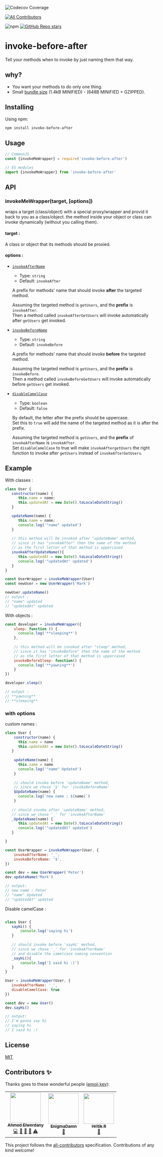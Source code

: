 ![Codecov Coverage](https://img.shields.io/codecov/c/github/AhmedElwerdany/invoke-before-after)
<!-- ALL-CONTRIBUTORS-BADGE:START - Do not remove or modify this section -->
[![All Contributors](https://img.shields.io/badge/all_contributors-3-orange.svg?style=flat-square)](#contributors-)
<!-- ALL-CONTRIBUTORS-BADGE:END -->
![npm](https://img.shields.io/npm/v/invoke-before-after)
<a href="https://github.com/AhmedElwerdany/invoke-before-after">![GitHub Repo stars](https://img.shields.io/github/stars/AhmedElwerdany/invoke-before-after?style=social) </a>

# invoke-before-after
Tell your methods when to invoke by just naming them that way.

## why?
- You want your methods to do only one thing.
- Small <a href="https://bundlephobia.com/package/invoke-before-after">bundle size</a> (1.4kB MINIFIED) - (648B MINIFIED + GZIPPED).

## Installing
Using npm:

```bash
npm install invoke-before-after
```

## Usage

```js
// CommonJS
const {invokeMeWrapper} = require('invoke-before-after')

// ES modules
import {invokeMeWrapper} from 'invoke-before-after'
```

## API
### invokeMeWrapper(target, [options])

wraps a target (class/object) with a special proxy/wrapper and provid it back to you as a class/object.
the method inside your object or class can invoke dynamically (without you calling them).

#### target : 
A class or object that its methods should be proxied.

#### <a name="invokeMeWrapper-options">options</a> : 

- <a href='#custom-names'>`invokeAfterName`</a>

  - Type: `string`
  - Default: `invokeAfter`
  
  A prefix for methods' name that should invoke **after** the targeted method.
  
  Assuming the targeted method is `getUsers`, and the **prefix** is `invokeAfter`.  
  Then a method called `invokeAfterGetUsers` will invoke automatically after `getUsers` get invoked.
  
- <a href='#custom-names'>`invokeBeforeName`</a>

  - Type: `string`
  - Default: `invokeBefore`
  
  A prefix for methods' name that should invoke **before** the targeted method.
  
  Assuming the targeted method is `getUsers`, and the **prefix** is `invokeBefore`.  
  Then a method called `invokeBeforeGetUsers` will invoke automatically before `getUsers` get invoked.

- <a href="#disable-camelcase">`disableCamelCase`</a>

  - Type: `boolean`
  - Default: `false`
  
  By default, the letter after the prefix should be uppercase.  
  Set this to `true` will add the name of the targeted method as it is after the prefix.
  
  Assuming the targeted method is `getUsers`, and the **prefix** of `invokeAfterName` is `invokeAfter`.  
  Set `disableCamelCase` to true will make `invokeAftergetUsers` the right function to invoke after `getUsers` instead of `invokeAfterGetUsers`.

## Example
With classes :
```javascript
class User {
   constructor(name) {
      this.name = name;
      this.updatedAt = new Date().toLocaleDateString()
   }

   updateName(name) {
      this.name = name;
      console.log('"name" updated')
   }
   
   // this method will be invoked after "updateName" method,
   // since it has "invokeAfter" then the name of the method
   // as the first letter of that method is uppercased
   invokeAfterUpdateName(){
      this.updatedAt = new Date().toLocaleDateString()
      console.log('"updatedAt" updated')
   }
}

const UserWrapper = invokeMeWrapper(User)
const newUser = new UserWrapper('Mark')

newUser.updateName()
// output : 
// "name" updated
// "updatedAt" updated

```

With objects :

```javascript
const developer = invokeMeWrapper({
    sleep: function () {
      console.log('**sleeping**')
    },
    
    // this method will be invoked after "sleep" method,
    // since it has "invokeBefore" then the name of the method
    // as the first letter of that method is uppercased
    invokeBeforeSleep: function() {
      console.log('**yawning**')
    }
})

developer.sleep()

// output : 
// **yawning**
// **sleeping**
```

### with options

<span id="custom-names">custom names :</span>
```javascript
class User {
    constructor(name) {
      this.name = name
      this.updatedAt = new Date().toLocaleDateString()
   }
   
    updateName(name) {
      this.name = name
      console.log('"name" Updated')
    }
    
    // should invoke before 'updateName' method,
    // since we chose '$' for 'invokeBeforeName' 
    $UpdateName(name) {
      console.log(`new name : ${name}`)
    }
   
   // should invoke after 'updateName' method,
   // since we chose '_' for 'invokeAfterName' 
   _UpdateName(name) {
      this.updatedAt = new Date().toLocaleDateString()
      console.log('"updatedAt" updated')
   }

}

const UserWrapper = invokeMeWrapper(User, {
    invokeAfterName: '_',
    invokeBeforeName: '$',
})

const dev = new UserWrapper('Peter')
dev.updateName('Mark')

// output: 
// new name : Peter
// "name" Updated
// "updatedAt" updated
```

<span id="disable-camelcase">Disable camelCase :</span>
```javascript

class User {
   sayHi() {
       console.log('saying hi')
   }
   
   // should invoke before 'sayHi' method,
   // since we chose '_' for 'invokeAfterName' 
   // and disable the camelcase naming convention
   _sayHi(){
       console.log('I said hi :)')
   }
}

User = invokeMeWrapper(User, {
   invokeAfterName: '_',
   disableCamelCase: true
})

const dev = new User()
dev.sayHi()

// output: 
// I'm gonna say hi
// saying hi
// I said hi :)
```

## License

[MIT](LICENSE)
## Contributors ✨

Thanks goes to these wonderful people ([emoji key](https://allcontributors.org/docs/en/emoji-key)):

<!-- ALL-CONTRIBUTORS-LIST:START - Do not remove or modify this section -->
<!-- prettier-ignore-start -->
<!-- markdownlint-disable -->
<table>
  <tr>
    <td align="center"><a href="https://github.com/AhmedElwerdany"><img src="https://avatars.githubusercontent.com/u/9258083?v=4?s=100" width="100px;" alt=""/><br /><sub><b>Ahmed Elwerdany</b></sub></a><br /><a href="https://github.com/AhmedElwerdany/invoke-before-after/commits?author=AhmedElwerdany" title="Code">💻</a> <a href="https://github.com/AhmedElwerdany/invoke-before-after/issues?q=author%3AAhmedElwerdany" title="Bug reports">🐛</a> <a href="#maintenance-AhmedElwerdany" title="Maintenance">🚧</a> <a href="https://github.com/AhmedElwerdany/invoke-before-after/pulls?q=is%3Apr+reviewed-by%3AAhmedElwerdany" title="Reviewed Pull Requests">👀</a> <a href="https://github.com/AhmedElwerdany/invoke-before-after/commits?author=AhmedElwerdany" title="Tests">⚠️</a></td>
    <td align="center"><a href="https://github.com/EnigmaDamn"><img src="https://avatars.githubusercontent.com/u/86964602?v=4?s=100" width="100px;" alt=""/><br /><sub><b>EnigmaDamn</b></sub></a><br /><a href="https://github.com/AhmedElwerdany/invoke-before-after/commits?author=EnigmaDamn" title="Documentation">📖</a></td>
    <td align="center"><a href="https://github.com/HritikR"><img src="https://avatars.githubusercontent.com/u/35923605?v=4?s=100" width="100px;" alt=""/><br /><sub><b>Hritik R</b></sub></a><br /><a href="#ideas-HritikR" title="Ideas, Planning, & Feedback">🤔</a></td>
  </tr>
</table>

<!-- markdownlint-restore -->
<!-- prettier-ignore-end -->

<!-- ALL-CONTRIBUTORS-LIST:END -->

This project follows the [all-contributors](https://github.com/all-contributors/all-contributors) specification. Contributions of any kind welcome!
